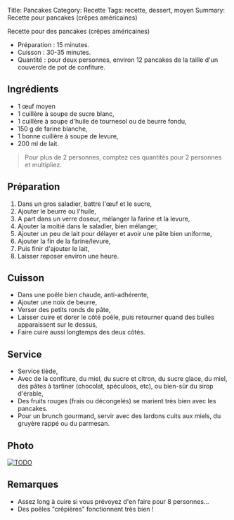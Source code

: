 Title: Pancakes
Category: Recette
Tags: recette, dessert, moyen
Summary: Recette pour pancakes (crêpes américaines)

Recette pour des pancakes (crêpes américaines)

- Préparation : 15 minutes.
- Cuisson : 30-35 minutes.
- Quantité : pour deux personnes, environ 12 pancakes de la taille d'un couvercle de pot de confiture.

## Ingrédients
- 1 œuf moyen
- 1 cuillère à soupe de sucre blanc,
- 1 cuillère à soupe d'huile de tournesol ou de beurre fondu,
- 150 g de farine blanche,
- 1 bonne cuillère à soupe de levure,
- 200 ml de lait.

> Pour plus de 2 personnes, comptez ces quantités pour 2 personnes et multipliez.

## Préparation
1. Dans un gros saladier, battre l'œuf et le sucre,
2. Ajouter le beurre ou l'huile,
3. A part dans un verre doseur, mélanger la farine et la levure,
4. Ajouter la moitié dans le saladier, bien mélanger,
5. Ajouter un peu de lait pour délayer et avoir une pâte bien uniforme,
6. Ajouter la fin de la farine/levure,
7. Puis finir d'ajouter le lait,
8. Laisser reposer environ une heure.

## Cuisson
- Dans une poêle bien chaude, anti-adhérente,
- Ajouter une noix de beurre,
- Verser des petits ronds de pâte,
- Laisser cuire et dorer le côté poêle, puis retourner quand des bulles apparaissent sur le dessus,
- Faire cuire aussi longtemps des deux côtés.

## Service
- Service tiède,
- Avec de la confiture, du miel, du sucre et citron, du sucre glace, du miel, des pâtes à tartiner (chocolat, spéculoos, etc), ou bien-sûr du sirop d'érable,
- Des fruits rouges (frais ou décongelés) se marient très bien avec les pancakes.
- Pour un brunch gourmand, servir avec des lardons cuits aux miels, du gruyère rappé ou du parmesan.

## Photo
[![TODO]({filename}images/blank.png)](TODO)

## Remarques
- Assez long à cuire si vous prévoyez d'en faire pour 8 personnes...
- Des poêles "crêpières" fonctionnent très bien !

